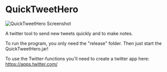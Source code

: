 # QuickTweetHero
![QuickTweetHero Screenshot](http://i.imgur.com/kkaowqu.png)

A twitter tool to send new tweets quickly and to make notes.

To run the program, you only need the "release" folder. Then just start the QuickTweetHero.jar!

To use the Twitter-functions you'll need to create a twitter app here: https://apps.twitter.com/
